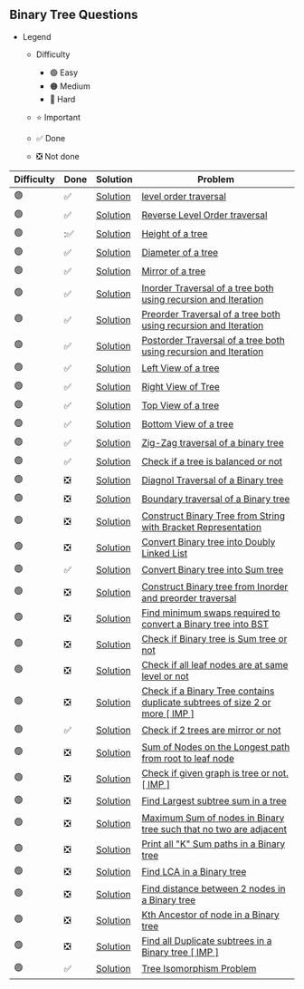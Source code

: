 ## Binary Tree Questions

- Legend
    - Difficulty
        - :green_circle: Easy
        - :orange_circle: Medium
        - :red_circle: Hard

    - :star: Important
    - :white_check_mark: Done
    - :negative_squared_cross_mark: Not done


| Difficulty       | Done                          | Solution  | Problem                                                                                                                                                                                                                                                                                                            |
| -------------    | ------------------------------ | -------- | ------------------------------------------------------------------------------------------------------------------------------------------------------------------------------------------------------------------------------------------------------------------------------------------------------------------ |
| :green_circle:     | :white_check_mark:  | [Solution](ReverseAnArray.java) | [level order traversal](https://practice.geeksforgeeks.org/problems/level-order-traversal/1)
| :green_circle:     | :white_check_mark:  | [Solution](ReverseAnArray.java) | [Reverse Level Order traversal](https://practice.geeksforgeeks.org/problems/reverse-level-order-traversal/1)
| :green_circle:     | ::white_check_mark:  | [Solution](ReverseAnArray.java) | [Height of a tree](https://practice.geeksforgeeks.org/problems/height-of-binary-tree/1)
| :green_circle:     | :white_check_mark:  | [Solution](ReverseAnArray.java) | [Diameter of a tree](https://practice.geeksforgeeks.org/problems/diameter-of-binary-tree/1)
| :green_circle:     | :white_check_mark:  | [Solution](ReverseAnArray.java) | [Mirror of a tree](https://www.geeksforgeeks.org/create-a-mirror-tree-from-the-given-binary-tree/)
| :green_circle:     | :white_check_mark:  | [Solution](ReverseAnArray.java) | [Inorder Traversal of a tree both using recursion and Iteration](https://www.techiedelight.com/inorder-tree-traversal-iterative-recursive/)
| :green_circle:     | :white_check_mark:  | [Solution](ReverseAnArray.java) | [Preorder Traversal of a tree both using recursion and Iteration](https://www.techiedelight.com/preorder-tree-traversal-iterative-recursive/)
| :green_circle:     | :white_check_mark:  | [Solution](ReverseAnArray.java) | [Postorder Traversal of a tree both using recursion and Iteration](https://www.techiedelight.com/postorder-tree-traversal-iterative-recursive/)
| :green_circle:     | :white_check_mark:  | [Solution](ReverseAnArray.java) | [Left View of a tree](https://practice.geeksforgeeks.org/problems/left-view-of-binary-tree/1)
| :green_circle:     | :white_check_mark:  | [Solution](ReverseAnArray.java) | [Right View of Tree](https://practice.geeksforgeeks.org/problems/right-view-of-binary-tree/1)
| :green_circle:     | :white_check_mark:  | [Solution](ReverseAnArray.java) | [Top View of a tree](https://practice.geeksforgeeks.org/problems/top-view-of-binary-tree/1)
| :green_circle:     |:white_check_mark:  | [Solution](ReverseAnArray.java) | [Bottom View of a tree](https://practice.geeksforgeeks.org/problems/bottom-view-of-binary-tree/1)
| :green_circle:     | :white_check_mark:    | [Solution](ReverseAnArray.java) | [Zig-Zag traversal of a binary tree](https://practice.geeksforgeeks.org/problems/zigzag-tree-traversal/1)
| :green_circle:     | :white_check_mark:  | [Solution](ReverseAnArray.java) | [Check if a tree is balanced or not](https://practice.geeksforgeeks.org/problems/check-for-balanced-tree/1)
| :green_circle:     | :negative_squared_cross_mark:  | [Solution](ReverseAnArray.java) | [Diagnol Traversal of a Binary tree](https://www.geeksforgeeks.org/diagonal-traversal-of-binary-tree/)
| :green_circle:     | :negative_squared_cross_mark:  | [Solution](ReverseAnArray.java) | [Boundary traversal of a Binary tree](https://practice.geeksforgeeks.org/problems/boundary-traversal-of-binary-tree/1)
| :green_circle:     | :negative_squared_cross_mark:  | [Solution](ReverseAnArray.java) | [Construct Binary Tree from String with Bracket Representation](https://www.geeksforgeeks.org/construct-binary-tree-string-bracket-representation/)
| :green_circle:     | :negative_squared_cross_mark:  | [Solution](ReverseAnArray.java) | [Convert Binary tree into Doubly Linked List](https://practice.geeksforgeeks.org/problems/binary-tree-to-dll/1)
| :green_circle:     | :white_check_mark:  | [Solution](ReverseAnArray.java) | [Convert Binary tree into Sum tree](https://practice.geeksforgeeks.org/problems/transform-to-sum-tree/1)
| :green_circle:     | :negative_squared_cross_mark:  | [Solution](ReverseAnArray.java) | [Construct Binary tree from Inorder and preorder traversal](https://practice.geeksforgeeks.org/problems/construct-tree-1/1)
| :green_circle:     | :negative_squared_cross_mark:  | [Solution](ReverseAnArray.java) | [Find minimum swaps required to convert a Binary tree into BST](https://www.geeksforgeeks.org/minimum-swap-required-convert-binary-tree-binary-search-tree/#:~:text=Given%20the%20array%20representation%20of,it%20into%20Binary%20Search%20Tree.&text=Swap%201%3A%20Swap%20node%208,node%209%20with%20node%2010.)
| :green_circle:     | :negative_squared_cross_mark:  | [Solution](ReverseAnArray.java) | [Check if Binary tree is Sum tree or not](https://practice.geeksforgeeks.org/problems/sum-tree/1)
| :green_circle:     | :negative_squared_cross_mark:  | [Solution](ReverseAnArray.java) | [Check if all leaf nodes are at same level or not](https://practice.geeksforgeeks.org/problems/leaf-at-same-level/1)
| :green_circle:     | :negative_squared_cross_mark:  | [Solution](ReverseAnArray.java) | [Check if a Binary Tree contains duplicate subtrees of size 2 or more \[ IMP \]](https://practice.geeksforgeeks.org/problems/duplicate-subtree-in-binary-tree/1)
| :green_circle:     | :white_check_mark: | [Solution](ReverseAnArray.java) | [Check if 2 trees are mirror or not](https://practice.geeksforgeeks.org/problems/check-mirror-in-n-ary-tree/0)
| :green_circle:     | :negative_squared_cross_mark:  | [Solution](ReverseAnArray.java) | [Sum of Nodes on the Longest path from root to leaf node](https://practice.geeksforgeeks.org/problems/sum-of-the-longest-bloodline-of-a-tree/1)
| :green_circle:     | :negative_squared_cross_mark:  | [Solution](ReverseAnArray.java) | [Check if given graph is tree or not. \[ IMP \]](https://www.geeksforgeeks.org/check-given-graph-tree/#:~:text=Since%20the%20graph%20is%20undirected,graph%20is%20connected%2C%20otherwise%20not.)
| :green_circle:     | :negative_squared_cross_mark:  | [Solution](ReverseAnArray.java) | [Find Largest subtree sum in a tree](https://www.geeksforgeeks.org/find-largest-subtree-sum-tree/)
| :green_circle:     | :negative_squared_cross_mark:  | [Solution](ReverseAnArray.java) | [Maximum Sum of nodes in Binary tree such that no two are adjacent](https://www.geeksforgeeks.org/maximum-sum-nodes-binary-tree-no-two-adjacent/)
| :green_circle:     | :negative_squared_cross_mark:  | [Solution](ReverseAnArray.java) | [Print all "K" Sum paths in a Binary tree](https://www.geeksforgeeks.org/print-k-sum-paths-binary-tree/)
| :green_circle:     | :negative_squared_cross_mark:  | [Solution](ReverseAnArray.java) | [Find LCA in a Binary tree](https://practice.geeksforgeeks.org/problems/lowest-common-ancestor-in-a-binary-tree/1)
| :green_circle:     | :negative_squared_cross_mark:  | [Solution](ReverseAnArray.java) | [Find distance between 2 nodes in a Binary tree](https://practice.geeksforgeeks.org/problems/min-distance-between-two-given-nodes-of-a-binary-tree/1)
| :green_circle:     | :negative_squared_cross_mark:  | [Solution](ReverseAnArray.java) | [Kth Ancestor of node in a Binary tree](https://www.geeksforgeeks.org/kth-ancestor-node-binary-tree-set-2/)
| :green_circle:     | :negative_squared_cross_mark:  | [Solution](ReverseAnArray.java) | [Find all Duplicate subtrees in a Binary tree \[ IMP \]](https://practice.geeksforgeeks.org/problems/duplicate-subtrees/1)
| :green_circle:     | :white_check_mark:  | [Solution](ReverseAnArray.java) | [Tree Isomorphism Problem](https://practice.geeksforgeeks.org/problems/check-if-tree-is-isomorphic/1)                                                                                                                                                                                                              
          